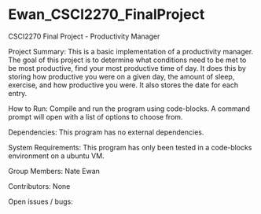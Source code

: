 # Ewan_CSCI2270_FinalProject
CSCI2270 Final Project - Productivity Manager

Project Summary:
This is a basic implementation of a productivity manager.
The goal of this project is to determine what conditions need to be met to be most productive, 
find your most productive time of day. It does this by storing how productive you were on a given day,
the amount of sleep, exercise, and how productive you were. It also stores the date for each entry. 

How to Run:
Compile and run the program using code-blocks. A command prompt will open with a list of options to choose from.

Dependencies:
This program has no external dependencies.

System Requirements:
This program has only been tested in a code-blocks environment on a ubuntu VM.

Group Members:
Nate Ewan

Contributors:
None

Open issues / bugs:


